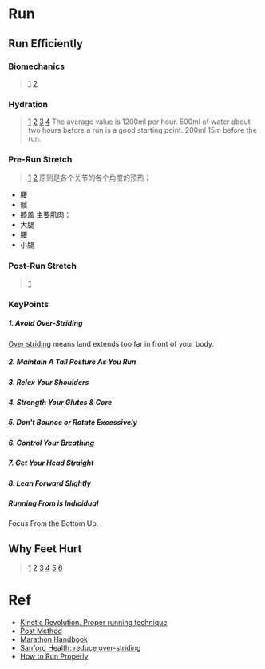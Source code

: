 # Run
## Run Efficiently
### Biomechanics
> [1](https://www.scienceofrunning.com/2010/08/how-to-run-running-with-proper.html?v=47e5dceea252) [2](https://www.youtube.com/watch?v=zSIDRHUWlVo)
### Hydration
> [1](https://www.asics.com/gb/en-gb/asics-advice/5-top-hydration-tips-for-long-distance-runs/) [2](https://www.tailwindnutrition.co.uk/blogs/tailwind-in-practice/pre-race-hydration-guide-before-running) [3](https://www.runnersworld.com/uk/nutrition/a761780/rws-complete-guide-to-hydration/) [4](https://www.nike.com/gb/a/how-much-water-runners-really-need)
The average value is 1200ml per hour.
500ml of water about two hours before a run is a good starting point.
200ml 15m before the run.

### Pre-Run Stretch
> [1](https://www.youtube.com/watch?v=u-e0ZO5L0s0) [2](https://www.wikihow.com/Stretch-Before-and-After-Running)
原则是各个关节的各个角度的预热；
- 腰
- 髋
- 膝盖
主要肌肉：
- 大腿
- 腰
- 小腿

### Post-Run Stretch
> [1](https://www.youtube.com/watch?v=2-Cswfkzd50)
### KeyPoints
##### 1. Avoid Over-Striding
[Over striding](https://www.runnersworld.com/training/a45303969/what-is-overstriding/) means land extends too far in front of your body.
##### 2. Maintain A Tall Posture As You Run
##### 3. Relex Your Shoulders
##### 4. Strength Your Glutes & Core
##### 5. Don't Bounce or Rotate Excessively
##### 6. Control Your Breathing
##### 7. Get Your Head Straight
##### 8. Lean Forward Slightly
##### Running From is Indicidual
Focus From the Bottom Up.

## Why Feet Hurt
> [1](https://marathonhandbook.com/foot-pain-from-running/) [2](https://runtothefinish.com/foot-pain-when-running/) [3](https://marathonhandbook.com/foot-pain-after-running/) [4](https://www.runnersgoal.com/why-do-my-feet-hurt-when-i-run/) [5](https://www.runnersgoal.com/why-do-my-feet-hurt-when-i-run/) [6](https://www.runnersblueprint.com/top-of-foot-pain-when-running/)


# Ref
- [Kinetic Revolution, Proper running technique](https://www.kinetic-revolution.com/running-technique-6-ways-to-improve-efficiency/)
- [Post Method](https://posemethod.com/pose-method/)
- [Marathon Handbook](https://marathonhandbook.com/overstriding/)
- [Sanford Health: reduce over-striding](https://news.sanfordhealth.org/orthopedics/over-striding/)
- [How to Run Properly](https://therunexperience.com/how-to-run-correctly-running-form-tips-and-techniques/)
